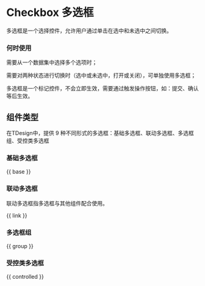 # Checkbox 多选框

多选框是一个选择控件，允许用户通过单击在选中和未选中之间切换。

### 何时使用

需要从一个数据集中选择多个选项时；

需要对两种状态进行切换时（选中或未选中，打开或关闭），可单独使用多选框；

多选框是一个标记控件，不会立即生效，需要通过触发操作按钮，如：提交、确认等后生效。

## 组件类型
在TDesign中，提供 9 种不同形式的多选框：基础多选框、联动多选框、多选框组、受控类多选框

### 基础多选框

{{ base }}

### 联动多选框

联动多选框指多选框与其他组件配合使用。

{{ link }}

### 多选框组

{{ group }}

### 受控类多选框

{{ controlled }}
